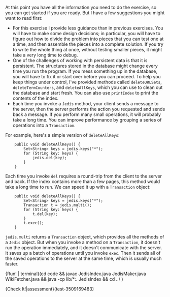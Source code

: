 At this point you have all the information you need to do the exercise, so you can get started if you are ready. But I have a few suggestions you might want to read first:



*  For this exercise I provide less guidance than in previous exercises.  You will have to make some design decisions; in particular, you will have to figure out how to divide the problem into pieces that you can test one at a time, and then assemble the pieces into a complete solution. If you try to write the whole thing at once, without testing smaller pieces, it might take a very long time to debug.
*  One of the challenges of working with persistent data is that it is persistent. The structures stored in the database might change every time you run the program. If you mess something up in the database, you will have to fix it or start over before you can proceed. To help you keep things under control, I've provided methods called `deleteURLSets`, `deleteTermCounters`, and `deleteAllKeys`, which you can use to clean out the database and start fresh. You can also use `printIndex` to print the contents of the index.
*  Each time you invoke a `Jedis` method, your client sends a message to the server, then the server performs the action you requested and sends back a message. If you perform many small operations, it will probably take a long time. You can improve performance by grouping a series of operations into a `Transaction`. 

For example, here's a simple version of `deleteAllKeys`:

```code
    public void deleteAllKeys() {
        Set<String> keys = jedis.keys("*");
        for (String key: keys) {
            jedis.del(key);
        }
    }
```

Each time you invoke `del` requires a round-trip from the client to the server and back. If the index contains more than a few pages, this method would take a long time to run. We can speed it up with a `Transaction` object:


```code
    public void deleteAllKeys() {
        Set<String> keys = jedis.keys("*");
        Transaction t = jedis.multi();
        for (String key: keys) {
            t.del(key);
        }
        t.exec();
    }
```

`jedis.multi` returns a `Transaction` object, which provides all the methods of a `Jedis` object. But when you invoke a method on a `Transaction`, it doesn't run the operation immediately, and it doesn't communicate with the server. It saves up a batch of operations until you invoke `exec`. Then it sends all of the saved operations to the server at the same time, which is usually much faster.

{Run! | terminal}(cd code && javac JedisIndex.java JedisMaker.java WikiFetcher.java && java -cp lib/*:. JedisIndex && cd ../ )

{Check It!|assessment}(test-3509169483)
